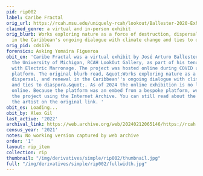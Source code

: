 ```yaml
---
pid: rip002
label: Caribe Fractal
orig_url: https://rcah.msu.edu/uniquely-rcah/lookout/Ballester-2020-Exhibit.html
claimed_genre: a virtual and in-person exhibit
orig_blurb: Works exploring nature as a force of destruction, dispersal, and renewal
  in the Caribbean's ongoing dialogue with climate change and ties to diaspora.
orig_pid: cds176
forensics: Asking Yomaira Figueroa
obit_en: 'Caribe Fractal was a virtual exhibit by José Arturo Ballester Panelli for
  the University of Michigan, RCAH LookOut Gallery, as part of his tenure as Artist-in-residence
  with Electric Marronage. The project was hosted online during COVID using the Matterport
  platform. The original blurb read, &quot;Works exploring nature as a force of destruction,
  dispersal, and renewal in the Caribbean''s ongoing dialogue with climate change
  and ties to diaspora.&quot;. As of 2024 the online exhibition is no longer available
  online. Because the platform was an embed from a bespoke platform, we cannot recover
  the project using the Internet Archive. You can still read about the project and
  the artist on the original link. '
obit_es: Loading...
obit_by: Alex Gil
last_active: '2022'
archival_link: https://web.archive.org/web/20240212065146/https://rcah.msu.edu/uniquely-rcah/lookout/Ballester-2020-Exhibit.html
census_year: '2021'
notes: No working version captured by web archive
order: '1'
layout: rip_item
collection: rip
thumbnail: "/img/derivatives/simple/rip002/thumbnail.jpg"
full: "/img/derivatives/simple/rip002/fullwidth.jpg"
---
```

